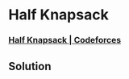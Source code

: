 # Half Knapsack
### [Half Knapsack | Codeforces](https://codeforces.com/contest/1446/problem/A)

## Solution
```cpp


```
